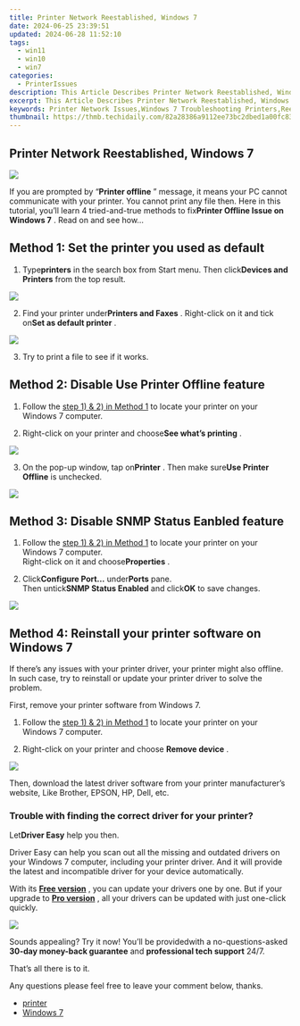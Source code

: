 ```yaml
---
title: Printer Network Reestablished, Windows 7
date: 2024-06-25 23:39:51
updated: 2024-06-28 11:52:10
tags:
  - win11
  - win10
  - win7
categories:
  - PrinterIssues
description: This Article Describes Printer Network Reestablished, Windows 7
excerpt: This Article Describes Printer Network Reestablished, Windows 7
keywords: Printer Network Issues,Windows 7 Troubleshooting Printers,Reestablish Network Print Connection,Printer Network Restoration Windows 7,How to Fix Printer Network on Windows 7,Windows 7 Connectivity with Printers,Printer Network Configuration in Windows 7
thumbnail: https://thmb.techidaily.com/82a28386a9112ee73bc2dbed1a00fc83e61f6f26163c69b1bc0d92f7095e097d.JPG
---
```


## Printer Network Reestablished, Windows 7

![](https://images.drivereasy.com/wp-content/uploads/2017/06/1-13.png)

 If you are prompted by “**Printer offline** ” message, it means your PC cannot communicate with your printer. You cannot print any file then. Here in this tutorial, you’ll learn 4 tried-and-true methods to fix**Printer Offline Issue on Windows 7** . Read on and see how…

## **Method 1: Set the printer you used as default**

 1) Type**printers** in the search box from Start menu. Then click**Devices and Printers** from the top result.

![](https://images.drivereasy.com/wp-content/uploads/2017/06/2.jpg)

 2) Find your printer under**Printers and Faxes** . Right-click on it and tick on**Set as default printer** .

![](https://images.drivereasy.com/wp-content/uploads/2017/06/2-12.png)

3) Try to print a file to see if it works.

## **Method 2: Disable Use Printer Offline feature**

 1) Follow the [step 1) & 2) in Method 1](#Printer) to locate your printer on your Windows 7 computer.

 2) Right-click on your printer and choose**See what’s printing** .

![](https://images.drivereasy.com/wp-content/uploads/2017/06/3-11.png)

 3) On the pop-up window, tap on**Printer** . Then make sure**Use Printer Offline** is unchecked.

![](https://images.drivereasy.com/wp-content/uploads/2017/06/4-10.png)

## **Method 3: Disable SNMP Status Eanbled feature**

1) Follow the [step 1) & 2) in Method 1](#Printer)  to locate your printer on your Windows 7 computer.  
 Right-click on it and choose**Properties** .

2) Click**Configure Port…** under**Ports** pane.  
 Then untick**SNMP Status Enabled** and click**OK** to save changes.

![](https://images.drivereasy.com/wp-content/uploads/2017/06/5-13.png)

## **Method 4: Reinstall your printer software on Windows 7**

 If there’s any issues with your printer driver, your printer might also offline. In such case, try to reinstall or update your printer driver to solve the problem.

First, remove your printer software from Windows 7.

1) Follow the [step 1) & 2) in Method 1](#Printer) to locate your printer on your Windows 7 computer.

2) Right-click on your printer and choose **Remove device** .

![](https://images.drivereasy.com/wp-content/uploads/2017/06/6-11.png)

 Then, download the latest driver software from your printer manufacturer’s website, Like Brother, EPSON, HP, Dell, etc.

### Trouble with finding the correct driver for your printer?

 Let**Driver Easy** help you then.

 Driver Easy can help you scan out all the missing and outdated drivers on your Windows 7 computer, including your printer driver. And it will provide the latest and incompatible driver for your device automatically.

 With its **[Free version](https://tools.techidaily.com/drivereasy/download/)**  , you can update your drivers one by one. But if your upgrade to **[Pro version](https://tools.techidaily.com/drivereasy/download/)**  , all your drivers can be updated with just one-click quickly.

![](https://images.drivereasy.com/wp-content/uploads/2021/10/update-hp-printer-driver-2.jpg)

 Sounds appealing? Try it now! You’ll be providedwith a no-questions-asked **30-day money-back guarantee** and **professional tech support**  24/7.

That’s all there is to it.

Any questions please feel free to leave your comment below, thanks.

* [printer](https://tools.techidaily.com/drivereasy/download/)
* [Windows 7](https://tools.techidaily.com/drivereasy/download/)

<ins class="adsbygoogle"
     style="display:block"
     data-ad-format="autorelaxed"
     data-ad-client="ca-pub-7571918770474297"
     data-ad-slot="1223367746"></ins>



<ins class="adsbygoogle"
     style="display:block"
     data-ad-client="ca-pub-7571918770474297"
     data-ad-slot="8358498916"
     data-ad-format="auto"
     data-full-width-responsive="true"></ins>
